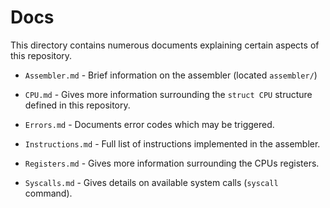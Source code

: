 # Docs

This directory contains numerous documents explaining certain aspects of this repository.

- `Assembler.md` - Brief information on the assembler (located `assembler/`)

- `CPU.md` - Gives more information surrounding the `struct CPU` structure defined in this repository.

- `Errors.md` - Documents error codes which may be triggered.

- `Instructions.md` - Full list of instructions implemented in the assembler.

- `Registers.md` - Gives more information surrounding the CPUs registers.

- `Syscalls.md` - Gives details on available system calls (`syscall` command).
